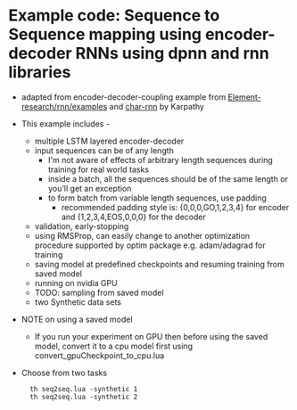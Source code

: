 # Example code: Sequence to Sequence mapping using encoder-decoder RNNs using **dpnn** and  **rnn** libraries

* adapted from encoder-decoder-coupling example from [Element-research/rnn/examples] and [char-rnn] by Karpathy

* This example includes -
    * multiple LSTM layered encoder-decoder
    * input sequences can be of any length
        * I'm not aware of effects of arbitrary length sequences during training for real world tasks
        * inside a batch, all the sequences should be of the same length or you'll get an exception
        * to form batch from variable length sequences, use padding
            * recommended padding style is: {0,0,0,GO,1,2,3,4} for encoder and {1,2,3,4,EOS,0,0,0} for the decoder
	* validation, early-stopping
	* using RMSProp, can easily change to another optimization procedure supported by optim package e.g. adam/adagrad for training
	* saving model at predefined checkpoints and resuming training from saved model
	* running on nvidia GPU
	* TODO: sampling from saved model
	* two Synthetic data sets

* NOTE on using a saved model
    * If you run your experiment on GPU then before using the saved model, convert it to a cpu model first using convert_gpuCheckpoint_to_cpu.lua

* Choose from two tasks

        th seq2seq.lua -synthetic 1
        th seq2seq.lua -synthetic 2


[Element-research/rnn/examples]: <https://github.com/Element-Research/rnn/blob/master/examples/encoder-decoder-coupling.lua>
[char-rnn]: <https://github.com/karpathy/char-rnn>
